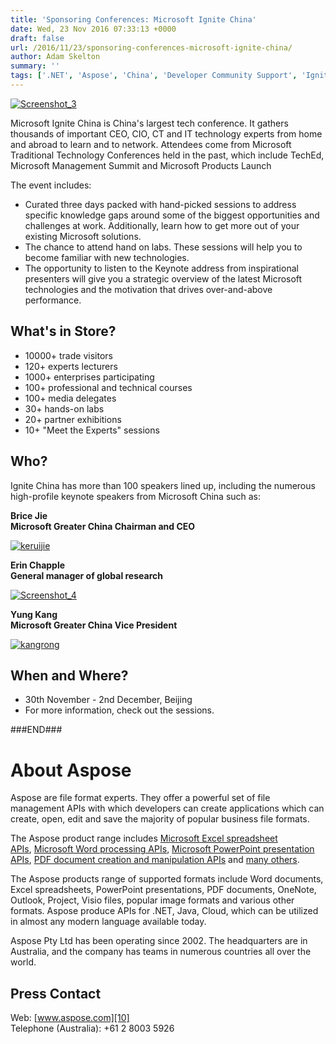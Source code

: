 ```yaml
---
title: 'Sponsoring Conferences: Microsoft Ignite China'
date: Wed, 23 Nov 2016 07:33:13 +0000
draft: false
url: /2016/11/23/sponsoring-conferences-microsoft-ignite-china/
author: Adam Skelton
summary: ''
tags: ['.NET', 'Aspose', 'China', 'Developer Community Support', 'Ignite', 'Microsoft', 'developers', 'sponsor', 'user groups']
---
```


[![][1]](https://blog.aspose.com/wp-content/uploads/sites/2/2016/11/Screenshot_31.png)

Microsoft Ignite China is China's largest tech conference. It gathers thousands of important CEO, CIO, CT and IT technology experts from home and abroad to learn and to network. Attendees come from Microsoft Traditional Technology Conferences held in the past, which include TechEd, Microsoft Management Summit and Microsoft Products Launch

The event includes:

*   Curated three days packed with hand-picked sessions to address specific knowledge gaps around some of the biggest opportunities and challenges at work. Additionally, learn how to get more out of your existing Microsoft solutions.
*   The chance to attend hand on labs. These sessions will help you to become familiar with new technologies.
*   The opportunity to listen to the Keynote address from inspirational presenters will give you a strategic overview of the latest Microsoft technologies and the motivation that drives over-and-above performance.

## What's in Store?

*   10000+ trade visitors
*   120+ experts lecturers
*   1000+ enterprises participating
*   100+ professional and technical courses
*   100+ media delegates
*   30+ hands-on labs
*   20+ partner exhibitions
*   10+ "Meet the Experts" sessions

## Who?

Ignite China has more than 100 speakers lined up, including the numerous high-profile keynote speakers from Microsoft China such as:

**Brice Jie  
Microsoft Greater China Chairman and CEO**

[![][2]](https://blog.aspose.com/wp-content/uploads/sites/2/2016/11/keruijie.png)

**Erin Chapple  
General manager of global research**

[![][3]](https://blog.aspose.com/wp-content/uploads/sites/2/2016/11/Screenshot_41.png)

**Yung Kang  
Microsoft Greater China Vice President**

[![][4]](https://blog.aspose.com/wp-content/uploads/sites/2/2016/11/kangrong.png)

## When and Where?

*   30th November - 2nd December, Beijing
*   For more information, check out the sessions.

###END###

# About Aspose

Aspose are file format experts. They offer a powerful set of file management APIs with which developers can create applications which can create, open, edit and save the majority of popular business file formats.

The Aspose product range includes [Microsoft Excel spreadsheet APIs][5], [Microsoft Word processing APIs][6], [Microsoft PowerPoint presentation APIs][7], [PDF document creation and manipulation APIs][8] and [many others][9].

The Aspose products range of supported formats include Word documents, Excel spreadsheets, PowerPoint presentations, PDF documents, OneNote, Outlook, Project, Visio files, popular image formats and various other formats. Aspose produce APIs for .NET, Java, Cloud, which can be utilized in almost any modern language available today.

Aspose Pty Ltd has been operating since 2002. The headquarters are in Australia, and the company has teams in numerous countries all over the world.

## Press Contact

Web: [www.aspose.com][10]  
Telephone (Australia): +61 2 8003 5926




[1]: https://blog.aspose.com/wp-content/uploads/sites/2/2016/11/Screenshot_31.png "Screenshot_3"
[2]: https://blog.aspose.com/wp-content/uploads/sites/2/2016/11/keruijie-150x150.png "keruijie"
[3]: https://blog.aspose.com/wp-content/uploads/sites/2/2016/11/Screenshot_41-150x150.png "Screenshot_4"
[4]: https://blog.aspose.com/wp-content/uploads/sites/2/2016/11/kangrong-150x150.png "kangrong"
[5]: http://www.aspose.com/.net/excel-component.aspx?utm_source=ignitenz2015&utm_medium=web&utm_campaign=ignitenz2015
[6]: http://www.aspose.com/.net/word-component.aspx?utm_source=ignitenz2015&utm_medium=web&utm_campaign=ignitenz2015
[7]: http://www.aspose.com/.net/powerpoint-component.aspx?utm_source=ignitenz2015&utm_medium=web&utm_campaign=ignitenz2015
[8]: http://www.aspose.com/.net/pdf-component.aspx?utm_source=ignitenz2015&utm_medium=web&utm_campaign=ignitenz2015
[9]: http://www.aspose.com/total-component-suite.aspx?utm_source=ignitenz2015&utm_medium=web&utm_campaign=ignitenz2015
[10]: http://www.aspose.com/



